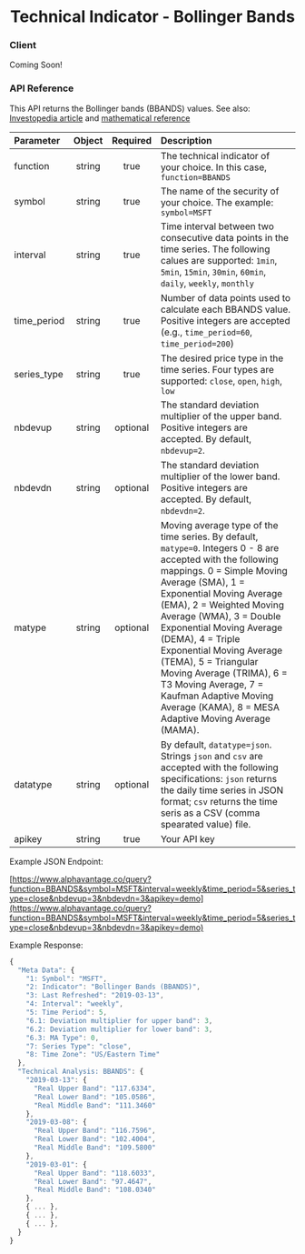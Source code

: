 <center>
  <h1>Technical Indicator - Bollinger Bands</h1>
</center>

<!-- tabs:start -->

### **Client**

Coming Soon!

### **API Reference**

This API returns the Bollinger bands (BBANDS) values. See also: [Investopedia article](https://www.investopedia.com/articles/technical/04/030304.asp) and [mathematical reference](https://www.fmlabs.com/reference/default.htm?url=Bollinger.htm)

| Parameter       | Object  | Required  | Description |
| :---            | :---:   | :---:     | :---        |
| function        | string  | true      | The technical indicator of your choice. In this case, `function=BBANDS` |
| symbol          | string  | true      | The name of the security of your choice. The example: `symbol=MSFT` |
| interval        | string  | true      | Time interval between two consecutive data points in the time series. The following calues are supported: `1min`, `5min`, `15min`, `30min`, `60min`, `daily`, `weekly`, `monthly` |
| time\_period    | string  | true      | Number of data points used to calculate each BBANDS value. Positive integers are accepted (e.g., `time_period=60`, `time_period=200`) |
| series\_type    | string  | true      | The desired price type in the time series. Four types are supported: `close`, `open`, `high`, `low` |
| nbdevup         | string  | optional  | The standard deviation multiplier of the upper band. Positive integers are accepted. By default, `nbdevup=2`. |
| nbdevdn         | string  | optional  | The standard deviation multiplier of the lower band. Positive integers are accepted. By default, `nbdevdn=2`. |
| matype          | string  | optional  | Moving average type of the time series. By default, `matype=0`. Integers 0 - 8 are accepted with the following mappings. 0 = Simple Moving Average (SMA), 1 = Exponential Moving Average (EMA), 2 = Weighted Moving Average (WMA), 3 = Double Exponential Moving Average (DEMA), 4 = Triple Exponential Moving Average (TEMA), 5 = Triangular Moving Average (TRIMA), 6 = T3 Moving Average, 7 = Kaufman Adaptive Moving Average (KAMA), 8 = MESA Adaptive Moving Average (MAMA). |
| datatype        | string  | optional  | By default, `datatype=json`. Strings `json` and `csv` are accepted with the following specifications: `json` returns the daily time series in JSON format; `csv` returns the time seris as a CSV (comma spearated value) file. |
| apikey          | string  | true      | Your API key | 

Example JSON Endpoint:  


[https://www.alphavantage.co/query?function=BBANDS&symbol=MSFT&interval=weekly&time_period=5&series_type=close&nbdevup=3&nbdevdn=3&apikey=demo](https://www.alphavantage.co/query?function=BBANDS&symbol=MSFT&interval=weekly&time_period=5&series_type=close&nbdevup=3&nbdevdn=3&apikey=demo)


Example Response:  

```javascript
{
  "Meta Data": {
    "1: Symbol": "MSFT",
    "2: Indicator": "Bollinger Bands (BBANDS)",
    "3: Last Refreshed": "2019-03-13",
    "4: Interval": "weekly",
    "5: Time Period": 5,
    "6.1: Deviation multiplier for upper band": 3,
    "6.2: Deviation multiplier for lower band": 3,
    "6.3: MA Type": 0,
    "7: Series Type": "close",
    "8: Time Zone": "US/Eastern Time"
  },
  "Technical Analysis: BBANDS": {
    "2019-03-13": {
      "Real Upper Band": "117.6334",
      "Real Lower Band": "105.0586",
      "Real Middle Band": "111.3460"
    },
    "2019-03-08": {
      "Real Upper Band": "116.7596",
      "Real Lower Band": "102.4004",
      "Real Middle Band": "109.5800"
    },
    "2019-03-01": {
      "Real Upper Band": "118.6033",
      "Real Lower Band": "97.4647",
      "Real Middle Band": "108.0340"
    },
    { ... },
    { ... },
    { ... },
  }
}
```

<!-- tabs:end -->
